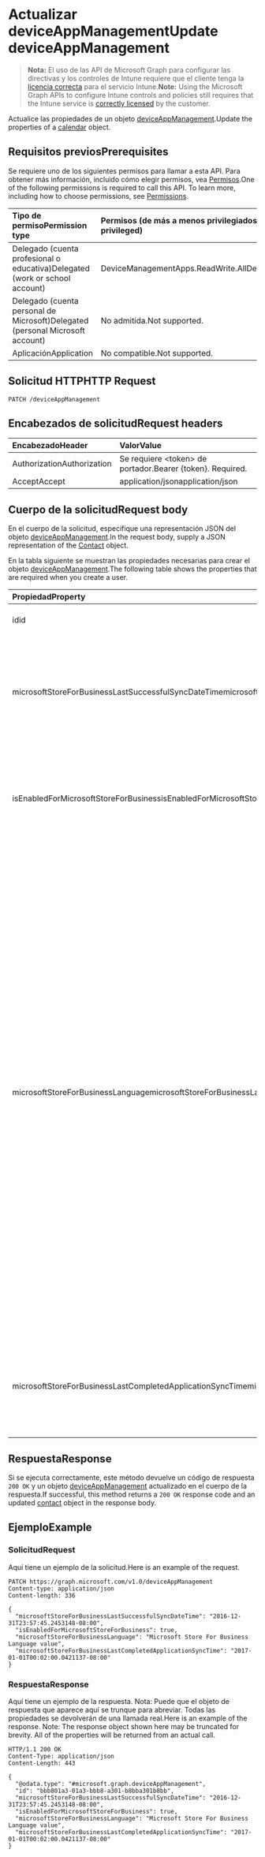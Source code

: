 # <a name="update-deviceappmanagement"></a><span data-ttu-id="0629b-101">Actualizar deviceAppManagement</span><span class="sxs-lookup"><span data-stu-id="0629b-101">Update deviceAppManagement</span></span>

> <span data-ttu-id="0629b-102">**Nota:** El uso de las API de Microsoft Graph para configurar las directivas y los controles de Intune requiere que el cliente tenga la [licencia correcta](https://go.microsoft.com/fwlink/?linkid=839381) para el servicio Intune.</span><span class="sxs-lookup"><span data-stu-id="0629b-102">**Note:** Using the Microsoft Graph APIs to configure Intune controls and policies still requires that the Intune service is [correctly licensed](https://go.microsoft.com/fwlink/?linkid=839381) by the customer.</span></span>

<span data-ttu-id="0629b-103">Actualice las propiedades de un objeto [deviceAppManagement](../resources/intune_onboarding_deviceappmanagement.md).</span><span class="sxs-lookup"><span data-stu-id="0629b-103">Update the properties of a [calendar](../resources/intune_onboarding_deviceappmanagement.md) object.</span></span>
## <a name="prerequisites"></a><span data-ttu-id="0629b-104">Requisitos previos</span><span class="sxs-lookup"><span data-stu-id="0629b-104">Prerequisites</span></span>
<span data-ttu-id="0629b-p101">Se requiere uno de los siguientes permisos para llamar a esta API. Para obtener más información, incluido cómo elegir permisos, vea [Permisos](../../../concepts/permissions_reference.md).</span><span class="sxs-lookup"><span data-stu-id="0629b-p101">One of the following permissions is required to call this API. To learn more, including how to choose permissions, see [Permissions](../../../concepts/permissions_reference.md).</span></span>

|<span data-ttu-id="0629b-107">Tipo de permiso</span><span class="sxs-lookup"><span data-stu-id="0629b-107">Permission type</span></span>|<span data-ttu-id="0629b-108">Permisos (de más a menos privilegiados)</span><span class="sxs-lookup"><span data-stu-id="0629b-108">Permissions (from least to most privileged)</span></span>|
|:---|:---|
|<span data-ttu-id="0629b-109">Delegado (cuenta profesional o educativa)</span><span class="sxs-lookup"><span data-stu-id="0629b-109">Delegated (work or school account)</span></span>|<span data-ttu-id="0629b-110">DeviceManagementApps.ReadWrite.All</span><span class="sxs-lookup"><span data-stu-id="0629b-110">DeviceManagementApps.ReadWrite.All</span></span>|
|<span data-ttu-id="0629b-111">Delegado (cuenta personal de Microsoft)</span><span class="sxs-lookup"><span data-stu-id="0629b-111">Delegated (personal Microsoft account)</span></span>|<span data-ttu-id="0629b-112">No admitida.</span><span class="sxs-lookup"><span data-stu-id="0629b-112">Not supported.</span></span>|
|<span data-ttu-id="0629b-113">Aplicación</span><span class="sxs-lookup"><span data-stu-id="0629b-113">Application</span></span>|<span data-ttu-id="0629b-114">No compatible.</span><span class="sxs-lookup"><span data-stu-id="0629b-114">Not supported.</span></span>|

## <a name="http-request"></a><span data-ttu-id="0629b-115">Solicitud HTTP</span><span class="sxs-lookup"><span data-stu-id="0629b-115">HTTP Request</span></span>
<!-- {
  "blockType": "ignored"
}
-->
``` http
PATCH /deviceAppManagement
```

## <a name="request-headers"></a><span data-ttu-id="0629b-116">Encabezados de solicitud</span><span class="sxs-lookup"><span data-stu-id="0629b-116">Request headers</span></span>
|<span data-ttu-id="0629b-117">Encabezado</span><span class="sxs-lookup"><span data-stu-id="0629b-117">Header</span></span>|<span data-ttu-id="0629b-118">Valor</span><span class="sxs-lookup"><span data-stu-id="0629b-118">Value</span></span>|
|:---|:---|
|<span data-ttu-id="0629b-119">Authorization</span><span class="sxs-lookup"><span data-stu-id="0629b-119">Authorization</span></span>|<span data-ttu-id="0629b-120">Se requiere &lt;token&gt; de portador.</span><span class="sxs-lookup"><span data-stu-id="0629b-120">Bearer {token}. Required.</span></span>|
|<span data-ttu-id="0629b-121">Accept</span><span class="sxs-lookup"><span data-stu-id="0629b-121">Accept</span></span>|<span data-ttu-id="0629b-122">application/json</span><span class="sxs-lookup"><span data-stu-id="0629b-122">application/json</span></span>|

## <a name="request-body"></a><span data-ttu-id="0629b-123">Cuerpo de la solicitud</span><span class="sxs-lookup"><span data-stu-id="0629b-123">Request body</span></span>
<span data-ttu-id="0629b-124">En el cuerpo de la solicitud, especifique una representación JSON del objeto [deviceAppManagement](../resources/intune_onboarding_deviceappmanagement.md).</span><span class="sxs-lookup"><span data-stu-id="0629b-124">In the request body, supply a JSON representation of the [Contact](../resources/intune_onboarding_deviceappmanagement.md) object.</span></span>

<span data-ttu-id="0629b-125">En la tabla siguiente se muestran las propiedades necesarias para crear el objeto [deviceAppManagement](../resources/intune_onboarding_deviceappmanagement.md).</span><span class="sxs-lookup"><span data-stu-id="0629b-125">The following table shows the properties that are required when you create a user.</span></span>

|<span data-ttu-id="0629b-126">Propiedad</span><span class="sxs-lookup"><span data-stu-id="0629b-126">Property</span></span>|<span data-ttu-id="0629b-127">Tipo</span><span class="sxs-lookup"><span data-stu-id="0629b-127">Type</span></span>|<span data-ttu-id="0629b-128">Descripción</span><span class="sxs-lookup"><span data-stu-id="0629b-128">Description</span></span>|
|:---|:---|:---|
|<span data-ttu-id="0629b-129">id</span><span class="sxs-lookup"><span data-stu-id="0629b-129">id</span></span>|<span data-ttu-id="0629b-130">String</span><span class="sxs-lookup"><span data-stu-id="0629b-130">String</span></span>|<span data-ttu-id="0629b-131">Todavía no documentado</span><span class="sxs-lookup"><span data-stu-id="0629b-131">Not yet documented</span></span>|
|<span data-ttu-id="0629b-132">microsoftStoreForBusinessLastSuccessfulSyncDateTime</span><span class="sxs-lookup"><span data-stu-id="0629b-132">microsoftStoreForBusinessLastSuccessfulSyncDateTime</span></span>|<span data-ttu-id="0629b-133">DateTimeOffset</span><span class="sxs-lookup"><span data-stu-id="0629b-133">DateTimeOffset</span></span>|<span data-ttu-id="0629b-134">Última vez que se sincronizaron correctamente las aplicaciones de Microsoft Store para Empresas en la cuenta.</span><span class="sxs-lookup"><span data-stu-id="0629b-134">The last time the apps from the Microsoft Store for Business were synced successfully for the account.</span></span>|
|<span data-ttu-id="0629b-135">isEnabledForMicrosoftStoreForBusiness</span><span class="sxs-lookup"><span data-stu-id="0629b-135">isEnabledForMicrosoftStoreForBusiness</span></span>|<span data-ttu-id="0629b-136">Boolean</span><span class="sxs-lookup"><span data-stu-id="0629b-136">Boolean</span></span>|<span data-ttu-id="0629b-137">Indica si la cuenta está habilitada para la sincronización de aplicaciones de Microsoft Store para Empresas.</span><span class="sxs-lookup"><span data-stu-id="0629b-137">Whether the account is enabled for syncing applications from the Microsoft Store for Business.</span></span>|
|<span data-ttu-id="0629b-138">microsoftStoreForBusinessLanguage</span><span class="sxs-lookup"><span data-stu-id="0629b-138">microsoftStoreForBusinessLanguage</span></span>|<span data-ttu-id="0629b-139">String</span><span class="sxs-lookup"><span data-stu-id="0629b-139">String</span></span>|<span data-ttu-id="0629b-140">Información local que se usa para sincronizar las aplicaciones de Microsoft Store para Empresas.</span><span class="sxs-lookup"><span data-stu-id="0629b-140">The locale information used to sync applications from the Microsoft Store for Business.</span></span> <span data-ttu-id="0629b-141">Referencias culturales que son específicas de un país o región.</span><span class="sxs-lookup"><span data-stu-id="0629b-141">Cultures that are specific to a country/region.</span></span> <span data-ttu-id="0629b-142">Los nombres de dichas referencias culturales siguen RFC 4646 (Windows Vista y versiones posteriores).</span><span class="sxs-lookup"><span data-stu-id="0629b-142">The names of these cultures follow RFC 4646 (Windows Vista and later).</span></span> <span data-ttu-id="0629b-143">El formato es <languagecode2>-<country/regioncode2>, donde <languagecode2> es un código de dos letras en minúsculas proveniente de ISO 639-1 y <country/regioncode2> es un código de dos letras en mayúsculas derivado de ISO 3166.</span><span class="sxs-lookup"><span data-stu-id="0629b-143">The format is <languagecode2>-<country/regioncode2>, where <languagecode2> is a lowercase two-letter code derived from ISO 639-1 and <country/regioncode2> is an uppercase two-letter code derived from ISO 3166.</span></span> <span data-ttu-id="0629b-144">Por ejemplo, en-US para inglés (Estados Unidos) es una referencia cultural específica.</span><span class="sxs-lookup"><span data-stu-id="0629b-144">For example, en-US for English (United States) is a specific culture.</span></span>|
|<span data-ttu-id="0629b-145">microsoftStoreForBusinessLastCompletedApplicationSyncTime</span><span class="sxs-lookup"><span data-stu-id="0629b-145">microsoftStoreForBusinessLastCompletedApplicationSyncTime</span></span>|<span data-ttu-id="0629b-146">DateTimeOffset</span><span class="sxs-lookup"><span data-stu-id="0629b-146">DateTimeOffset</span></span>|<span data-ttu-id="0629b-147">Última vez que se completó una sincronización de aplicaciones de Microsoft Store para Empresas.</span><span class="sxs-lookup"><span data-stu-id="0629b-147">The last time an application sync from the Microsoft Store for Business was completed.</span></span>|



## <a name="response"></a><span data-ttu-id="0629b-148">Respuesta</span><span class="sxs-lookup"><span data-stu-id="0629b-148">Response</span></span>
<span data-ttu-id="0629b-149">Si se ejecuta correctamente, este método devuelve un código de respuesta `200 OK` y un objeto [deviceAppManagement](../resources/intune_onboarding_deviceappmanagement.md) actualizado en el cuerpo de la respuesta.</span><span class="sxs-lookup"><span data-stu-id="0629b-149">If successful, this method returns a `200 OK` response code and an updated [contact](../resources/intune_onboarding_deviceappmanagement.md) object in the response body.</span></span>

## <a name="example"></a><span data-ttu-id="0629b-150">Ejemplo</span><span class="sxs-lookup"><span data-stu-id="0629b-150">Example</span></span>
### <a name="request"></a><span data-ttu-id="0629b-151">Solicitud</span><span class="sxs-lookup"><span data-stu-id="0629b-151">Request</span></span>
<span data-ttu-id="0629b-152">Aquí tiene un ejemplo de la solicitud.</span><span class="sxs-lookup"><span data-stu-id="0629b-152">Here is an example of the request.</span></span>
``` http
PATCH https://graph.microsoft.com/v1.0/deviceAppManagement
Content-type: application/json
Content-length: 336

{
  "microsoftStoreForBusinessLastSuccessfulSyncDateTime": "2016-12-31T23:57:45.2453148-08:00",
  "isEnabledForMicrosoftStoreForBusiness": true,
  "microsoftStoreForBusinessLanguage": "Microsoft Store For Business Language value",
  "microsoftStoreForBusinessLastCompletedApplicationSyncTime": "2017-01-01T00:02:00.0421137-08:00"
}
```

### <a name="response"></a><span data-ttu-id="0629b-153">Respuesta</span><span class="sxs-lookup"><span data-stu-id="0629b-153">Response</span></span>
<span data-ttu-id="0629b-p103">Aquí tiene un ejemplo de la respuesta. Nota: Puede que el objeto de respuesta que aparece aquí se trunque para abreviar. Todas las propiedades se devolverán de una llamada real.</span><span class="sxs-lookup"><span data-stu-id="0629b-p103">Here is an example of the response. Note: The response object shown here may be truncated for brevity. All of the properties will be returned from an actual call.</span></span>
``` http
HTTP/1.1 200 OK
Content-Type: application/json
Content-Length: 443

{
  "@odata.type": "#microsoft.graph.deviceAppManagement",
  "id": "bbb801a3-01a3-bbb8-a301-b8bba301b8bb",
  "microsoftStoreForBusinessLastSuccessfulSyncDateTime": "2016-12-31T23:57:45.2453148-08:00",
  "isEnabledForMicrosoftStoreForBusiness": true,
  "microsoftStoreForBusinessLanguage": "Microsoft Store For Business Language value",
  "microsoftStoreForBusinessLastCompletedApplicationSyncTime": "2017-01-01T00:02:00.0421137-08:00"
}
```



